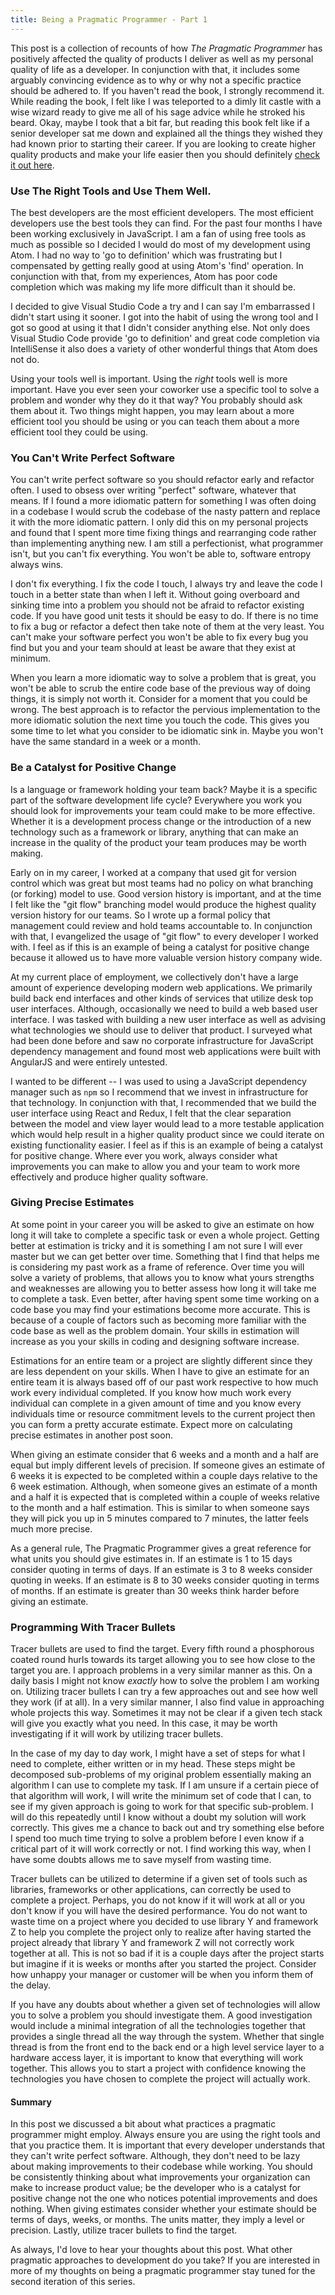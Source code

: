 ```yaml
---
title: Being a Pragmatic Programmer - Part 1
---
```


This post is a collection of recounts of how *The Pragmatic Programmer* has positively affected the quality of products I deliver as well as my personal quality of life as a developer. In conjunction with that, it includes some arguably convincing evidence as to why or why not a specific practice should be adhered to. If you haven't read the book, I strongly recommend it. While reading the book, I felt like I was teleported to a dimly lit castle with a wise wizard ready to give me all of his sage advice while he stroked his beard. Okay, maybe I took that a bit far, but reading this book felt like if a senior developer sat me down and explained all the things they wished they had known prior to starting their career. If you are looking to create higher quality products and make your life easier then you should definitely [check it out here](https://pragprog.com/book/tpp/the-pragmatic-programmer). 

### Use The Right Tools and Use Them Well.
The best developers are the most efficient developers. The most efficient developers use the best tools they can find. For the past four months I have been working exclusively in JavaScript. I am a fan of using free tools as much as possible so I decided I would do most of my development using Atom. I had no way to 'go to definition' which was frustrating but I compensated by getting really good at using Atom's 'find' operation. In conjunction with that, from my experiences, Atom has poor code completion which was making my life more difficult than it should be.

I decided to give Visual Studio Code a try and I can say I'm embarrassed I didn't start using it sooner. I got into the habit of using the wrong tool and I got so good at using it that I didn't consider anything else. Not only does Visual Studio Code provide 'go to definition' and great code completion via IntelliSense it also does a variety of other wonderful things that Atom does not do.

Using your tools well is important. Using the *right* tools well is more important. Have you ever seen your coworker use a specific tool to solve a problem and wonder why they do it that way? You probably should ask them about it. Two things might happen, you may learn about a more efficient tool you should be using or you can teach them about a more efficient tool they could be using.

### You Can't Write Perfect Software 
You can't write perfect software so you should refactor early and refactor often. I used to obsess over writing "perfect" software, whatever that means. If I found a more idiomatic pattern for something I was often doing in a codebase I would scrub the codebase of the nasty pattern and replace it with the more idiomatic pattern. I only did this on my personal projects and found that I spent more time fixing things and rearranging code rather than implementing anything new. I am still a perfectionist, what programmer isn't, but you can't fix everything. You won't be able to, software entropy always wins. 

I don't fix everything. I fix the code I touch, I always try and leave the code I touch in a better state than when I left it. Without going overboard and sinking time into a problem you should not be afraid to refactor existing code. If you have good unit tests it should be easy to do. If there is no time to fix a bug or refactor a defect then take note of them at the very least. You can't make your software perfect you won't be able to fix every bug you find but you and your team should at least be aware that they exist at minimum.  

When you learn a more idiomatic way to solve a problem that is great, you won't be able to scrub the entire code base of the previous way of doing things, it is simply not worth it. Consider for a moment that you could be wrong. The best approach is to refactor the pervious implementation to the more idiomatic solution the next time you touch the code. This gives you some time to let what you consider to be idiomatic sink in. Maybe you won't have the same standard in a week or a month. 

### Be a Catalyst for Positive Change
Is a language or framework holding your team back? Maybe it is a specific part of the software development life cycle? Everywhere you work you should look for improvements your team could make to be more effective. Whether it is a development process change or the introduction of a new technology such as a framework or library, anything that can make an increase in the quality of the product your team produces may be worth making.

Early on in my career, I worked at a company that used git for version control which was great but most teams had no policy on what branching (or forking) model to use. Good version history is important, and at the time I felt like the "git flow" branching model would produce the highest quality version history for our teams. So I wrote up a formal policy that management could review and hold teams accountable to. In conjunction with that, I evangelized the usage of "git flow" to every developer I worked with. I feel as if this is an example of being a catalyst for positive change because it allowed us to have more valuable version history company wide.

At my current place of employment, we collectively don't have a large amount of experience developing modern web applications. We primarily build back end interfaces and other kinds of services that utilize desk top user interfaces. Although, occasionally we need to build a web based user interface. I was tasked with building a new user interface as well as advising what technologies we should use to deliver that product. I surveyed what had been done before and saw no corporate infrastructure for JavaScript dependency management and found most web applications were built with AngularJS and were entirely untested.

I wanted to be different -- I was used to using a JavaScript dependency manager such as `npm` so I recommend that we invest in infrastructure for that technology. In conjunction with that, I recommended that we build the user interface using React and Redux, I felt that the clear separation between the model and view layer would lead to a more testable application which would help result in a higher quality product since we could iterate on existing functionality easier. I feel as if this is an example of being a catalyst for positive change. Where ever you work, always consider what improvements you can make to allow you and your team to work more effectively and produce higher quality software.

### Giving Precise Estimates
At some point in your career you will be asked to give an estimate on how long it will take to complete a specific task or even a whole project. Getting better at estimation is tricky and it is something I am not sure I will ever master but we can get better over time. Something that I find that helps me is considering my past work as a frame of reference. Over time you will solve a variety of problems, that allows you to know what yours strengths and weaknesses are allowing you to better assess how long it will take me to complete a task. Even better, after having spent some time working on a code base you may find your estimations become more accurate. This is because of a couple of factors such as becoming more familiar with the code base as well as the problem domain. Your skills in estimation will increase as you your skills in coding and designing software increase.

Estimations for an entire team or a project are slightly different since they are less dependent on your skills. When I have to give an estimate for an entire team it is always based off of our past work respective to how much work every individual completed. If you know how much work every individual can complete in a given amount of time and you know every individuals time or resource commitment levels to the current project then you can form a pretty accurate estimate. Expect more on calculating precise estimates in another post soon.

When giving an estimate consider that 6 weeks and a month and a half are equal but imply different levels of precision. If someone gives an estimate of 6 weeks it is expected to be completed within a couple days relative to the 6 week estimation. Although, when someone gives an estimate of a month and a half it is expected that is completed within a couple of weeks relative to the month and a half estimation. This is similar to when someone says they will pick you up in 5 minutes compared to 7 minutes, the latter feels much more precise. 

As a general rule, The Pragmatic Programmer gives a great reference for what units you should give estimates in. If an estimate is 1 to 15 days consider quoting in terms of days. If an estimate is 3 to 8 weeks consider quoting in weeks. If an estimate is 8 to 30 weeks consider quoting in terms of months. If an estimate is greater than 30 weeks think harder before giving an estimate.

### Programming With Tracer Bullets
Tracer bullets are used to find the target. Every fifth round a phosphorous coated round hurls towards its target allowing you to see how close to the target you are. I approach problems in a very similar manner as this. On a daily basis I might not know *exactly* how to solve the problem I am working on. Utilizing tracer bullets I can try a few approaches out and see how well they work (if at all). In a very similar manner, I also find value in approaching whole projects this way. Sometimes it may not be clear if a given tech stack will give you exactly what you need. In this case, it may be worth investigating if it will work by utilizing tracer bullets.

In the case of my day to day work, I might have a set of steps for what I need to complete, either written or in my head. These steps might be decomposed sub-problems of my original problem essentially making an algorithm I can use to complete my task. If I am unsure if a certain piece of that algorithm will work, I will write the minimum set of code that I can, to see if my given approach is going to work for that specific sub-problem. I will do this repeatedly until I know without a doubt my solution will work correctly. This gives me a chance to back out and try something else before I spend too much time trying to solve a problem before I even know if a critical part of it will work correctly or not. I find working this way, when I have some doubts allows me to save myself from wasting time.

Tracer bullets can be utilized to determine if a given set of tools such as libraries, frameworks or other applications, can correctly be used to complete a project. Perhaps, you do not know if it will work at all or you don't know if you will have the desired performance. You do not want to waste time on a project where you decided to use library Y and framework Z to help you complete the project only to realize after having started the project already that library Y and framework Z will not correctly work together at all. This is not so bad if it is a couple days after the project starts but imagine if it is weeks or months after you started the project. Consider how unhappy your manager or customer will be when you inform them of the delay. 

If you have any doubts about whether a given set of technologies will allow you to solve a problem you should investigate them. A good investigation would include a minimal integration of all the technologies together that provides a single thread all the way through the system. Whether that single thread is from the front end to the back end or a high level service layer to a hardware access layer, it is important to know that everything will work together. This allows you to start a project with confidence knowing the technologies you have chosen to complete the project will actually work. 

#### Summary
In this post we discussed a bit about what practices a pragmatic programmer might employ. Always ensure you are using the right tools and that you practice them. It is important that every developer understands that they can't write perfect software. Although, they don't need to be lazy about making improvements to their codebase while working. You should be consistently thinking about what improvements your organization can make to increase product value; be the developer who is a catalyst for positive change not the one who notices potential improvements and does nothing. When giving estimates consider whether your estimate should be terms of days, weeks, or months. The units matter, they imply a level or precision. Lastly, utilize tracer bullets to find the target. 

As always, I'd love to hear your thoughts about this post. What other pragmatic approaches to development do you take? If you are interested in more of my thoughts on being a pragmatic programmer stay tuned for the second iteration of this series.
